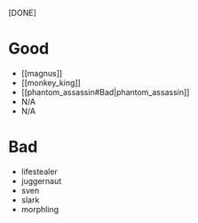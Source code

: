 [DONE]
# Good
* [[magnus]]
* [[monkey_king]]
* [[phantom_assassin#Bad|phantom_assassin]]
* N/A
* N/A
# Bad
- lifestealer
- juggernaut
- sven
- slark
- morphling